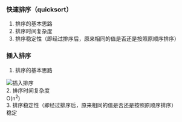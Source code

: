 ### 快速排序（quicksort）
1. 排序的基本思路  
2. 排序时间复杂度  
3. 排序稳定性（即经过排序后，原来相同的值是否还是按照原顺序排序） 


### 插入排序
1. 排序的基本思路   

![插入排序](https://upload.wikimedia.org/wikipedia/commons/0/0f/Insertion-sort-example-300px.gif)  
2. 排序时间复杂度  
O(n<sup>2</sup>)  
3. 排序稳定性（即经过排序后，原来相同的值是否还是按照原顺序排序）   
稳定  
